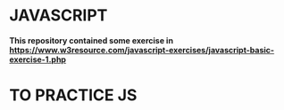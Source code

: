 # JAVASCRIPT

#### This repository contained some exercise in https://www.w3resource.com/javascript-exercises/javascript-basic-exercise-1.php

# TO PRACTICE JS
